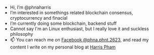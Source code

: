 - Hi, I’m @phnaharris
- I’m interested in somethings related blockchain consensus, cryptocurrency and finacial
- I’m currently doing some blockchain, backend stuff
- Cannot say I'm an Linux enthusiast, but I really love it and suckless philosophy
- 📫 You can reach me on [Facebook @phna.phnt.2623](https://www.facebook.com/phna.phnt.2623/), and read my content I write on my personal blog at [Harris Pham](https://phnaphnt.github.io/)
<!---
phnaharris/phnaharris is a ✨ special ✨ repository because its `README.md` (this file) appears on your GitHub profile.
You can click the Preview link to take a look at your changes.
--->
